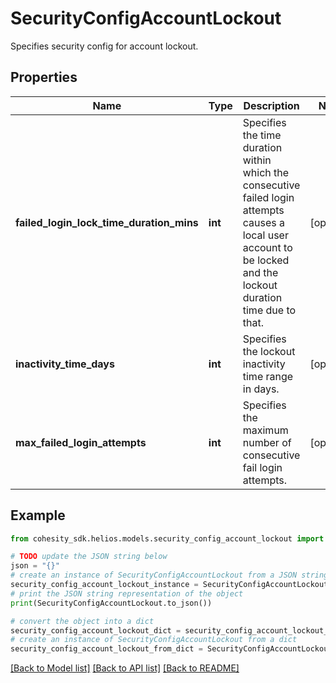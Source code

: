 # SecurityConfigAccountLockout

Specifies security config for account lockout.

## Properties

Name | Type | Description | Notes
------------ | ------------- | ------------- | -------------
**failed_login_lock_time_duration_mins** | **int** | Specifies the time duration within which the consecutive failed login attempts causes a local user account to be locked and the lockout duration time due to that. | [optional] 
**inactivity_time_days** | **int** | Specifies the lockout inactivity time range in days. | [optional] 
**max_failed_login_attempts** | **int** | Specifies the maximum number of consecutive fail login attempts. | [optional] 

## Example

```python
from cohesity_sdk.helios.models.security_config_account_lockout import SecurityConfigAccountLockout

# TODO update the JSON string below
json = "{}"
# create an instance of SecurityConfigAccountLockout from a JSON string
security_config_account_lockout_instance = SecurityConfigAccountLockout.from_json(json)
# print the JSON string representation of the object
print(SecurityConfigAccountLockout.to_json())

# convert the object into a dict
security_config_account_lockout_dict = security_config_account_lockout_instance.to_dict()
# create an instance of SecurityConfigAccountLockout from a dict
security_config_account_lockout_from_dict = SecurityConfigAccountLockout.from_dict(security_config_account_lockout_dict)
```
[[Back to Model list]](../README.md#documentation-for-models) [[Back to API list]](../README.md#documentation-for-api-endpoints) [[Back to README]](../README.md)


